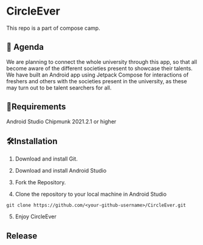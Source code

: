 # CircleEver

This repo is a part of compose camp. 

## 🎯 Agenda 

We are planning to connect the whole university through this app, so that all become aware of the different societies present to showcase their talents. We have built an Android app using Jetpack Compose for interactions of freshers and others with the societies present in the university, as these may turn out to be talent searchers for all.

## 🌱Requirements

Android Studio Chipmunk 2021.2.1 or higher

## 🛠️Installation

  1. Download and install Git.
  
  2. Download and install Android Studio
  
  3. Fork the Repository.
  
  4. Clone the repository to your local machine in Android Studio

    git clone https://github.com/<your-github-username>/CircleEver.git
    
  5. Enjoy CircleEver
  
  
  ##  Release
      
